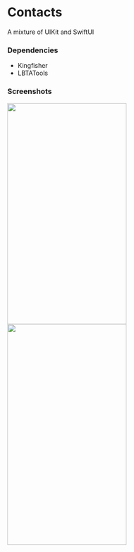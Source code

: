 # Contacts

A mixture of UIKit and SwiftUI

### Dependencies
* Kingfisher
* LBTATools

### Screenshots
<img align="left" src="screenshots/screenshot1.png" width="270" height="500" />
<img align="left" src="screenshots/screenshot2.png" width="270" height="500" />